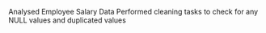 Analysed Employee Salary Data 
Performed cleaning tasks to check for any NULL values and duplicated values
